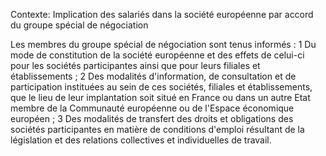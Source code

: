 Contexte: Implication des salariés dans la société européenne  par accord du groupe spécial de négociation

Les membres du groupe spécial de négociation sont tenus informés : 1 Du mode de constitution de la société européenne et des effets de celui-ci pour les sociétés participantes ainsi que pour leurs filiales et établissements ; 2 Des modalités d'information, de consultation et de participation instituées au sein de ces sociétés, filiales et établissements, que le lieu de leur implantation soit situé en France ou dans un autre Etat membre de la Communauté européenne ou de l'Espace économique européen ; 3 Des modalités de transfert des droits et obligations des sociétés participantes en matière de conditions d'emploi résultant de la législation et des relations collectives et individuelles de travail.